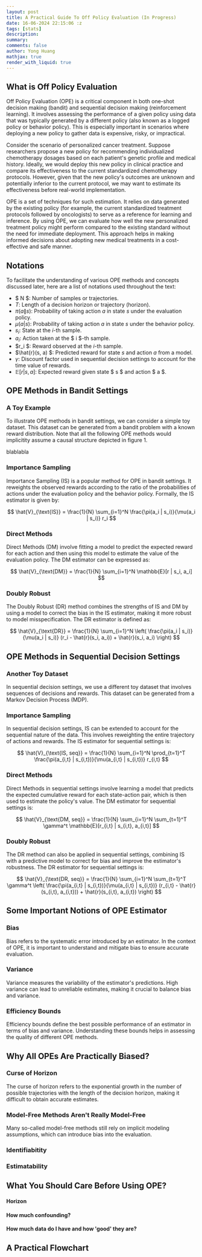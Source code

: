 ```yaml
---
layout: post
title: A Practical Guide To Off Policy Evaluation (In Progress)
date: 16-06-2024 22:15:06 :z
tags: [stats]
description:
summary:
comments: false
author: Yong Huang
mathjax: true
render_with_liquid: true
---
```


## What is Off Policy Evaluation

Off Policy Evaluation (OPE) is a critical component in both one-shot decision making (bandit) and sequential decision making (reinforcement learning). It involves assessing the performance of a given policy using data that was typically generated by a different policy (also known as a logged policy or behavior policy). This is especially important in scenarios where deploying a new policy to gather data is expensive, risky, or impractical.

Consider the scenario of personalized cancer treatment. Suppose researchers propose a new policy for recommending individualized chemotherapy dosages based on each patient's genetic profile and medical history. Ideally, we would deploy this new policy in clinical practice and compare its effectiveness to the current standardized chemotherapy protocols. However, given that the new policy's outcomes are unknown and potentially inferior to the current protocol, we may want to estimate its effectiveness before real-world implementation.

OPE is a set of techniques for such estimation. It relies on data generated by the existing policy (for example, the current standardized treatment protocols followed by oncologists) to serve as a reference for learning and inference. By using OPE, we can evaluate how well the new personalized treatment policy might perform compared to the existing standard without the need for immediate deployment. This approach helps in making informed decisions about adopting new medical treatments in a cost-effective and safe manner.

## Notations

To facilitate the understanding of various OPE methods and concepts discussed later, here are a list of notations used throughout the text:

- $ N $: Number of samples or trajectories.
- $T$: Length of a decision horizon or trajectory (horizon).
- $\pi(a\|s)$: Probability of taking action $a$ in state $s$ under the evaluation policy.
- $\mu(a|s)$: Probability of taking action $a$ in state $s$ under the behavior policy.
- $s_i$: State at the $i$-th sample.
- $a_i$: Action taken at the $ i $-th sample.
- $r_i $: Reward observed at the $i$-th sample.
- $\hat{r}(s, a) $: Predicted reward for state $s$ and action $a$ from a model.
- $\gamma$: Discount factor used in sequential decision settings to account for the time value of rewards.
- $\mathbb{E}[r|s,a]$: Expected reward given state $ s $ and action $ a $.


## OPE Methods in Bandit Settings

### A Toy Example

To illustrate OPE methods in bandit settings, we can consider a simple toy dataset. This dataset can be generated from a bandit problem with a known reward distribution. Note that all the following OPE methods would implicitity assume a causal structure depicted in figure 1.

blablabla

### Importance Sampling

Importance Sampling (IS) is a popular method for OPE in bandit settings. It reweights the observed rewards according to the ratio of the probabilities of actions under the evaluation policy and the behavior policy. Formally, the IS estimator is given by:

$$
\hat{V}_{\text{IS}} = \frac{1}{N} \sum_{i=1}^N \frac{\pi(a_i | s_i)}{\mu(a_i | s_i)} r_i
$$

### Direct Methods

Direct Methods (DM) involve fitting a model to predict the expected reward for each action and then using this model to estimate the value of the evaluation policy. The DM estimator can be expressed as:

$$
\hat{V}_{\text{DM}} = \frac{1}{N} \sum_{i=1}^N \mathbb{E}[r | s_i, a_i]
$$

### Doubly Robust

The Doubly Robust (DR) method combines the strengths of IS and DM by using a model to correct the bias in the IS estimator, making it more robust to model misspecification. The DR estimator is defined as:

$$
\hat{V}_{\text{DR}} = \frac{1}{N} \sum_{i=1}^N \left( \frac{\pi(a_i | s_i)}{\mu(a_i | s_i)} (r_i - \hat{r}(s_i, a_i)) + \hat{r}(s_i, a_i) \right)
$$

## OPE Methods in Sequential Decision Settings

### Another Toy Dataset

In sequential decision settings, we use a different toy dataset that involves sequences of decisions and rewards. This dataset can be generated from a Markov Decision Process (MDP).

### Importance Sampling

In sequential decision settings, IS can be extended to account for the sequential nature of the data. This involves reweighting the entire trajectory of actions and rewards. The IS estimator for sequential settings is:

$$
\hat{V}_{\text{IS, seq}} = \frac{1}{N} \sum_{i=1}^N \prod_{t=1}^T \frac{\pi(a_{i,t} | s_{i,t})}{\mu(a_{i,t} | s_{i,t})} r_{i,t}
$$

### Direct Methods

Direct Methods in sequential settings involve learning a model that predicts the expected cumulative reward for each state-action pair, which is then used to estimate the policy's value. The DM estimator for sequential settings is:

$$
\hat{V}_{\text{DM, seq}} = \frac{1}{N} \sum_{i=1}^N \sum_{t=1}^T \gamma^t \mathbb{E}[r_{i,t} | s_{i,t}, a_{i,t}]
$$

### Doubly Robust

The DR method can also be applied in sequential settings, combining IS with a predictive model to correct for bias and improve the estimator's robustness. The DR estimator for sequential settings is:

$$
\hat{V}_{\text{DR, seq}} = \frac{1}{N} \sum_{i=1}^N \sum_{t=1}^T \gamma^t \left( \frac{\pi(a_{i,t} | s_{i,t})}{\mu(a_{i,t} | s_{i,t})} (r_{i,t} - \hat{r}(s_{i,t}, a_{i,t})) + \hat{r}(s_{i,t}, a_{i,t}) \right)
$$

## Some Important Notions of OPE Estimator

### Bias

Bias refers to the systematic error introduced by an estimator. In the context of OPE, it is important to understand and mitigate bias to ensure accurate evaluation.

### Variance

Variance measures the variability of the estimator's predictions. High variance can lead to unreliable estimates, making it crucial to balance bias and variance.

### Efficiency Bounds

Efficiency bounds define the best possible performance of an estimator in terms of bias and variance. Understanding these bounds helps in assessing the quality of different OPE methods.

## Why All OPEs Are Practically Biased?

### Curse of Horizon

The curse of horizon refers to the exponential growth in the number of possible trajectories with the length of the decision horizon, making it difficult to obtain accurate estimates.

### Model-Free Methods Aren't Really Model-Free

Many so-called model-free methods still rely on implicit modeling assumptions, which can introduce bias into the evaluation.

### Identifiabitity

### Estimatability


## What You Should Care Before Using OPE?

#### Horizon

#### How much confounding?

#### How much data do I have and how 'good' they are?

#### 

## A Practical Flowchart

